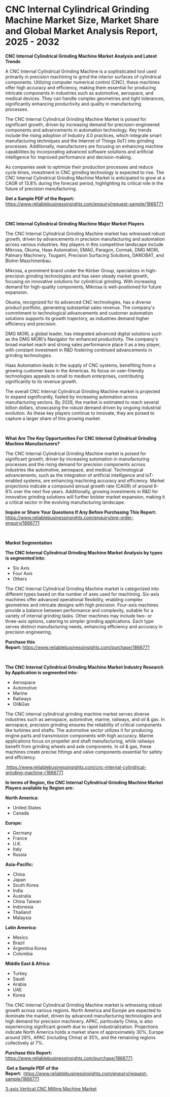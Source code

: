 <p><h1>CNC Internal Cylindrical Grinding Machine Market Size, Market Share and Global Market Analysis Report, 2025 - 2032</h1></p><p><strong>CNC Internal Cylindrical Grinding Machine Market Analysis and Latest Trends</strong></p>
<p><p>A CNC Internal Cylindrical Grinding Machine is a sophisticated tool used primarily in precision machining to grind the interior surfaces of cylindrical components. Utilizing computer numerical control (CNC), these machines offer high accuracy and efficiency, making them essential for producing intricate components in industries such as automotive, aerospace, and medical devices. They can handle complex geometries and tight tolerances, significantly enhancing productivity and quality in manufacturing processes.</p><p>The CNC Internal Cylindrical Grinding Machine Market is poised for significant growth, driven by increasing demand for precision-engineered components and advancements in automation technology. Key trends include the rising adoption of Industry 4.0 practices, which integrate smart manufacturing techniques and the Internet of Things (IoT) into grinding processes. Additionally, manufacturers are focusing on enhancing machine capabilities by incorporating advanced software solutions and artificial intelligence for improved performance and decision-making.</p><p>As companies seek to optimize their production processes and reduce cycle times, investment in CNC grinding technology is expected to rise. The CNC Internal Cylindrical Grinding Machine Market is anticipated to grow at a CAGR of 13.8% during the forecast period, highlighting its critical role in the future of precision manufacturing.</p></p>
<p><strong>Get a Sample PDF of the Report:&nbsp;</strong> <a href="https://www.reliablebusinessinsights.com/enquiry/request-sample/1866771?utm_campaign=2306&utm_medium=2&utm_source=Github&utm_content=ia&utm_term=12042025&utm_id=cnc-internal-cylindrical-grinding-machine">https://www.reliablebusinessinsights.com/enquiry/request-sample/1866771</a></p>
<p>&nbsp;</p>
<p><strong>CNC Internal Cylindrical Grinding Machine Major Market Players</strong></p>
<p><p>The CNC Internal Cylindrical Grinding Machine market has witnessed robust growth, driven by advancements in precision manufacturing and automation across various industries. Key players in this competitive landscape include Mikrosa, Okuma, Haas Automation, EMAG, Paragon, Cormak, DMG MORI, Palmary Machinery, Tsugami, Precision Surfacing Solutions, DANOBAT, and Blohm Maschinenbau.</p><p>Mikrosa, a prominent brand under the Körber Group, specializes in high-precision grinding technologies and has seen steady market growth, focusing on innovative solutions for cylindrical grinding. With increasing demand for high-quality components, Mikrosa is well-positioned for future expansion.</p><p>Okuma, recognized for its advanced CNC technologies, has a diverse product portfolio, generating substantial sales revenue. The company's commitment to technological advancements and customer automation solutions supports its growth trajectory, as industries demand higher efficiency and precision.</p><p>DMG MORI, a global leader, has integrated advanced digital solutions such as the DMG MORI's Navigator for enhanced productivity. The company's broad market reach and strong sales performance place it as a key player, with constant investment in R&D fostering continued advancements in grinding technologies.</p><p>Haas Automation leads in the supply of CNC systems, benefiting from a growing customer base in the Americas. Its focus on user-friendly technologies appeals to small to medium enterprises, contributing significantly to its revenue growth.</p><p>The overall CNC Internal Cylindrical Grinding Machine market is projected to expand significantly, fueled by increasing automation across manufacturing sectors. By 2026, the market is estimated to reach several billion dollars, showcasing the robust demand driven by ongoing industrial evolution. As these key players continue to innovate, they are poised to capture a larger share of this growing market.</p></p>
<p>&nbsp;</p>
<p><strong>What Are The Key Opportunities For CNC Internal Cylindrical Grinding Machine Manufacturers?</strong></p>
<p><p>The CNC Internal Cylindrical Grinding Machine market is poised for significant growth, driven by increasing automation in manufacturing processes and the rising demand for precision components across industries like automotive, aerospace, and medical. Technological advancements, such as the integration of artificial intelligence and IoT-enabled systems, are enhancing machining accuracy and efficiency. Market projections indicate a compound annual growth rate (CAGR) of around 6-8% over the next five years. Additionally, growing investments in R&D for innovative grinding solutions will further bolster market expansion, making it a critical sector in the evolving manufacturing landscape.</p></p>
<p><strong>Inquire or Share Your Questions If Any Before Purchasing This Report:</strong> <a href="https://www.reliablebusinessinsights.com/enquiry/pre-order-enquiry/1866771?utm_campaign=2306&utm_medium=2&utm_source=Github&utm_content=ia&utm_term=12042025&utm_id=cnc-internal-cylindrical-grinding-machine">https://www.reliablebusinessinsights.com/enquiry/pre-order-enquiry/1866771</a></p>
<p>&nbsp;</p>
<p><strong>Market Segmentation</strong></p>
<p><strong>The CNC Internal Cylindrical Grinding Machine Market Analysis by types is segmented into:</strong></p>
<p><ul><li>Six Axis</li><li>Four Axis</li><li>Others</li></ul></p>
<p><p>The CNC Internal Cylindrical Grinding Machine market is categorized into different types based on the number of axes used for machining. Six-axis machines offer advanced operational flexibility, enabling complex geometries and intricate designs with high precision. Four-axis machines provide a balance between performance and complexity, suitable for a variety of internal grinding tasks. Other machines may include two- or three-axis options, catering to simpler grinding applications. Each type serves distinct manufacturing needs, enhancing efficiency and accuracy in precision engineering.</p></p>
<p><strong>Purchase this Report:&nbsp;</strong><a href="https://www.reliablebusinessinsights.com/purchase/1866771?utm_campaign=2306&utm_medium=2&utm_source=Github&utm_content=ia&utm_term=12042025&utm_id=cnc-internal-cylindrical-grinding-machine">https://www.reliablebusinessinsights.com/purchase/1866771</a></p>
<p>&nbsp;</p>
<p><strong>The CNC Internal Cylindrical Grinding Machine Market Industry Research by Application is segmented into:</strong></p>
<p><ul><li>Aerospace</li><li>Automotive</li><li>Marine</li><li>Railways</li><li>Oil&Gas</li></ul></p>
<p><p>The CNC internal cylindrical grinding machine market serves diverse industries such as aerospace, automotive, marine, railways, and oil & gas. In aerospace, precision grinding ensures the reliability of critical components like turbines and shafts. The automotive sector utilizes it for producing engine parts and transmission components with high accuracy. Marine applications focus on propeller and shaft manufacturing, while railways benefit from grinding wheels and axle components. In oil & gas, these machines create precise fittings and valve components essential for safety and efficiency.</p></p>
<p><a href="https://www.reliablebusinessinsights.com/cnc-internal-cylindrical-grinding-machine-r1866771?utm_campaign=2306&utm_medium=2&utm_source=Github&utm_content=ia&utm_term=12042025&utm_id=cnc-internal-cylindrical-grinding-machine">&nbsp;https://www.reliablebusinessinsights.com/cnc-internal-cylindrical-grinding-machine-r1866771</a></p>
<p><strong>In terms of Region, the CNC Internal Cylindrical Grinding Machine Market Players available by Region are:</strong></p>
<p>
    <p> <strong> North America: </strong>
        <ul>
            <li>United States</li>
            <li>Canada</li>
        </ul>
        </p> 
    <p> <strong> Europe: </strong>
        <ul>
            <li>Germany</li>
            <li>France</li>
            <li>U.K.</li>
            <li>Italy</li>
            <li>Russia</li>
        </ul>
        </p> 
    <p> <strong> Asia-Pacific: </strong>
        <ul>
            <li>China</li>
            <li>Japan</li>
            <li>South Korea</li>
            <li>India</li>
            <li>Australia</li>
            <li>China Taiwan</li>
            <li>Indonesia</li>
            <li>Thailand</li>
            <li>Malaysia</li>
        </ul>
        </p> 
    <p> <strong> Latin America: </strong>
        <ul>
            <li>Mexico</li>
            <li>Brazil</li>
            <li>Argentina Korea</li>
            <li>Colombia</li>
        </ul>
        </p> 
    <p> <strong> Middle East & Africa: </strong>
        <ul>
            <li>Turkey</li>
            <li>Saudi</li>
            <li>Arabia</li>
            <li>UAE</li>
            <li>Korea</li>
        </ul>
    </p>
    </p>
<p><p>The CNC Internal Cylindrical Grinding Machine market is witnessing robust growth across various regions. North America and Europe are expected to dominate the market, driven by advanced manufacturing technologies and high demand for precision machinery. APAC, particularly China, is also experiencing significant growth due to rapid industrialization. Projections indicate North America holds a market share of approximately 30%, Europe around 28%, APAC (including China) at 35%, and the remaining regions collectively at 7%.</p></p>
<p><strong>Purchase this Report: </strong><a href="https://www.reliablebusinessinsights.com/purchase/1866771?utm_campaign=2306&utm_medium=2&utm_source=Github&utm_content=ia&utm_term=12042025&utm_id=cnc-internal-cylindrical-grinding-machine">https://www.reliablebusinessinsights.com/purchase/1866771</a></p>
<p>&nbsp;<strong>Get a Sample PDF of the Report:&nbsp;&nbsp;</strong><a href="https://www.reliablebusinessinsights.com/enquiry/request-sample/1866771?utm_campaign=2306&utm_medium=2&utm_source=Github&utm_content=ia&utm_term=12042025&utm_id=cnc-internal-cylindrical-grinding-machine">https://www.reliablebusinessinsights.com/enquiry/request-sample/1866771</a></p>
<p><strong></strong></p>
<p><p><a href="https://github.com/mcfred89/Market-Research-Report-List-1/blob/main/3-axis-vertical-cnc-milling-machine-market.md?utm_campaign=2306&utm_medium=2&utm_source=Github&utm_content=ia&utm_term=12042025&utm_id=cnc-internal-cylindrical-grinding-machine">3-axis Vertical CNC Milling Machine Market</a></p></p>